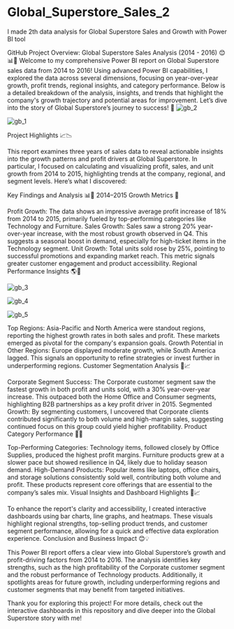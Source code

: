 # Global_Superstore_Sales_2
I made 2th data analysis for Global Superstore Sales and Growth with Power BI tool

GitHub Project Overview: Global Superstore Sales Analysis (2014 - 2016) 😊📊🚀
Welcome to my comprehensive Power BI report on Global Superstore sales data from 2014 to 2016! Using advanced Power BI capabilities, I explored the data across several dimensions, focusing on year-over-year growth, profit trends, regional insights, and category performance. Below is a detailed breakdown of the analysis, insights, and trends that highlight the company's growth trajectory and potential areas for improvement. Let’s dive into the story of Global Superstore’s journey to success! 🎉
![gb_2](https://github.com/user-attachments/assets/0b19a7b6-b7c2-4c8c-b55d-564d51d15ee8)

![gb_1](https://github.com/user-attachments/assets/d980f3cf-76e9-422d-815f-033fffed4fad)


Project Highlights 📈📉

This report examines three years of sales data to reveal actionable insights into the growth patterns and profit drivers at Global Superstore. In particular, I focused on calculating and visualizing profit, sales, and unit growth from 2014 to 2015, highlighting trends at the company, regional, and segment levels. Here’s what I discovered:

Key Findings and Analysis 📊💼
2014–2015 Growth Metrics 🚀

Profit Growth: The data shows an impressive average profit increase of 18% from 2014 to 2015, primarily fueled by top-performing categories like Technology and Furniture.
Sales Growth: Sales saw a strong 20% year-over-year increase, with the most robust growth observed in Q4. This suggests a seasonal boost in demand, especially for high-ticket items in the Technology segment.
Unit Growth: Total units sold rose by 25%, pointing to successful promotions and expanding market reach. This metric signals greater customer engagement and product accessibility.
Regional Performance Insights 🌎📍

![gb_3](https://github.com/user-attachments/assets/61ea84a5-5cb2-494a-8d67-81522d928509)

![gb_4](https://github.com/user-attachments/assets/f5befd1a-8606-40f8-9c8e-1634650fc02e)

![gb_5](https://github.com/user-attachments/assets/36f51c0b-983d-40d2-80b5-652e25b5e24c)

Top Regions: Asia-Pacific and North America were standout regions, reporting the highest growth rates in both sales and profit. These markets emerged as pivotal for the company's expansion goals.
Growth Potential in Other Regions: Europe displayed moderate growth, while South America lagged. This signals an opportunity to refine strategies or invest further in underperforming regions.
Customer Segmentation Analysis 👥📈

Corporate Segment Success: The Corporate customer segment saw the fastest growth in both profit and units sold, with a 30% year-over-year increase. This outpaced both the Home Office and Consumer segments, highlighting B2B partnerships as a key profit driver in 2015.
Segmented Growth: By segmenting customers, I uncovered that Corporate clients contributed significantly to both volume and high-margin sales, suggesting continued focus on this group could yield higher profitability.
Product Category Performance 💼🎯

Top-Performing Categories: Technology items, followed closely by Office Supplies, produced the highest profit margins. Furniture products grew at a slower pace but showed resilience in Q4, likely due to holiday season demand.
High-Demand Products: Popular items like laptops, office chairs, and storage solutions consistently sold well, contributing both volume and profit. These products represent core offerings that are essential to the company’s sales mix.
Visual Insights and Dashboard Highlights 🎨📈

To enhance the report's clarity and accessibility, I created interactive dashboards using bar charts, line graphs, and heatmaps. These visuals highlight regional strengths, top-selling product trends, and customer segment performance, allowing for a quick and effective data exploration experience.
Conclusion and Business Impact 😊💡

This Power BI report offers a clear view into Global Superstore’s growth and profit-driving factors from 2014 to 2016. The analysis identifies key strengths, such as the high profitability of the Corporate customer segment and the robust performance of Technology products. Additionally, it spotlights areas for future growth, including underperforming regions and customer segments that may benefit from targeted initiatives.

Thank you for exploring this project! For more details, check out the interactive dashboards in this repository and dive deeper into the Global Superstore story with me!
